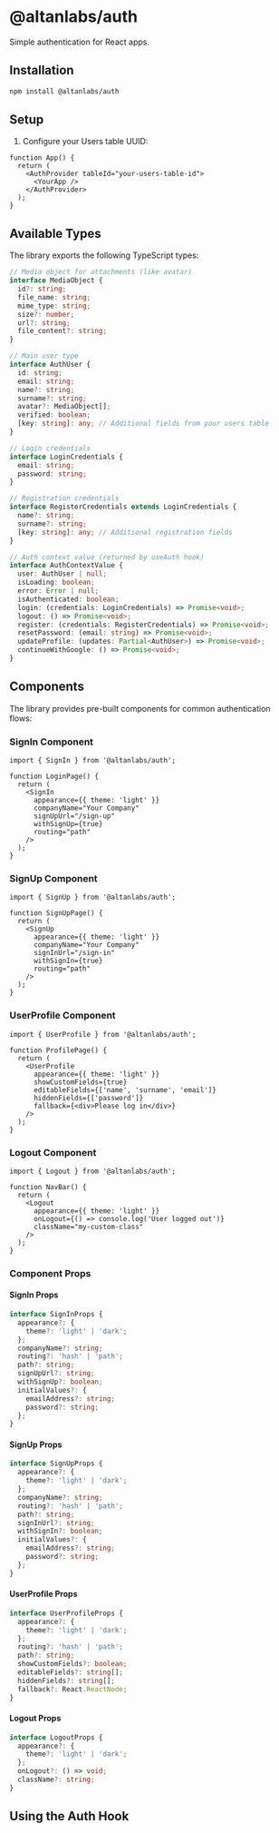 # @altanlabs/auth

Simple authentication for React apps.

## Installation

```bash
npm install @altanlabs/auth
```

## Setup

1. Configure your Users table UUID:
```tsx
function App() {
  return (
    <AuthProvider tableId="your-users-table-id">
      <YourApp />
    </AuthProvider>
  );
}
```

## Available Types

The library exports the following TypeScript types:

```typescript
// Media object for attachments (like avatar)
interface MediaObject {
  id?: string;
  file_name: string;
  mime_type: string;
  size?: number;
  url?: string;
  file_content?: string;
}

// Main user type
interface AuthUser {
  id: string;
  email: string;
  name?: string;
  surname?: string;
  avatar?: MediaObject[];
  verified: boolean;
  [key: string]: any; // Additional fields from your users table
}

// Login credentials
interface LoginCredentials {
  email: string;
  password: string;
}

// Registration credentials
interface RegisterCredentials extends LoginCredentials {
  name?: string;
  surname?: string;
  [key: string]: any; // Additional registration fields
}

// Auth context value (returned by useAuth hook)
interface AuthContextValue {
  user: AuthUser | null;
  isLoading: boolean;
  error: Error | null;
  isAuthenticated: boolean;
  login: (credentials: LoginCredentials) => Promise<void>;
  logout: () => Promise<void>;
  register: (credentials: RegisterCredentials) => Promise<void>;
  resetPassword: (email: string) => Promise<void>;
  updateProfile: (updates: Partial<AuthUser>) => Promise<void>;
  continueWithGoogle: () => Promise<void>;
}
```

## Components

The library provides pre-built components for common authentication flows:

### SignIn Component

```tsx
import { SignIn } from '@altanlabs/auth';

function LoginPage() {
  return (
    <SignIn
      appearance={{ theme: 'light' }}
      companyName="Your Company"
      signUpUrl="/sign-up"
      withSignUp={true}
      routing="path"
    />
  );
}
```

### SignUp Component

```tsx
import { SignUp } from '@altanlabs/auth';

function SignUpPage() {
  return (
    <SignUp
      appearance={{ theme: 'light' }}
      companyName="Your Company"
      signInUrl="/sign-in"
      withSignIn={true}
      routing="path"
    />
  );
}
```

### UserProfile Component

```tsx
import { UserProfile } from '@altanlabs/auth';

function ProfilePage() {
  return (
    <UserProfile
      appearance={{ theme: 'light' }}
      showCustomFields={true}
      editableFields={['name', 'surname', 'email']}
      hiddenFields={['password']}
      fallback={<div>Please log in</div>}
    />
  );
}
```

### Logout Component

```tsx
import { Logout } from '@altanlabs/auth';

function NavBar() {
  return (
    <Logout 
      appearance={{ theme: 'light' }}
      onLogout={() => console.log('User logged out')}
      className="my-custom-class"
    />
  );
}
```

### Component Props

#### SignIn Props
```typescript
interface SignInProps {
  appearance?: {
    theme?: 'light' | 'dark';
  };
  companyName?: string;
  routing?: 'hash' | 'path';
  path?: string;
  signUpUrl?: string;
  withSignUp?: boolean;
  initialValues?: {
    emailAddress?: string;
    password?: string;
  };
}
```

#### SignUp Props
```typescript
interface SignUpProps {
  appearance?: {
    theme?: 'light' | 'dark';
  };
  companyName?: string;
  routing?: 'hash' | 'path';
  path?: string;
  signInUrl?: string;
  withSignIn?: boolean;
  initialValues?: {
    emailAddress?: string;
    password?: string;
  };
}
```

#### UserProfile Props
```typescript
interface UserProfileProps {
  appearance?: {
    theme?: 'light' | 'dark';
  };
  routing?: 'hash' | 'path';
  path?: string;
  showCustomFields?: boolean;
  editableFields?: string[];
  hiddenFields?: string[];
  fallback?: React.ReactNode;
}
```

#### Logout Props
```typescript
interface LogoutProps {
  appearance?: {
    theme?: 'light' | 'dark';
  };
  onLogout?: () => void;
  className?: string;
}
```

## Using the Auth Hook

```